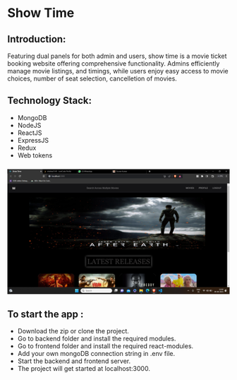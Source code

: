 # Show Time



## Introduction:
Featuring dual panels for both admin and users, show time is a movie ticket booking website offering comprehensive functionality. Admins efficiently manage movie listings, and timings, while users enjoy easy access to movie choices, number of seat selection, cancelletion of movies.


## Technology Stack:
- MongoDB
- NodeJS
- ReactJS
- ExpressJS
- Redux
- Web tokens 
  
###
![scrreshot](./images/p1.png)

## To start the app :

- Download the zip or clone the project.
- Go to backend folder and install the required modules.
- Go to frontend folder and install the required react-modules.
- Add your own mongoDB connection string in .env file.
- Start the backend and frontend server.
- The project will get started at localhost:3000.
